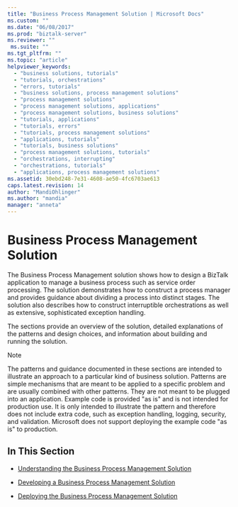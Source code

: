 ```yaml
---
title: "Business Process Management Solution | Microsoft Docs"
ms.custom: ""
ms.date: "06/08/2017"
ms.prod: "biztalk-server"
ms.reviewer: ""
 ms.suite: ""
ms.tgt_pltfrm: ""
ms.topic: "article"
helpviewer_keywords: 
  - "business solutions, tutorials"
  - "tutorials, orchestrations"
  - "errors, tutorials"
  - "business solutions, process management solutions"
  - "process management solutions"
  - "process management solutions, applications"
  - "process management solutions, business solutions"
  - "tutorials, applications"
  - "tutorials, errors"
  - "tutorials, process management solutions"
  - "applications, tutorials"
  - "tutorials, business solutions"
  - "process management solutions, tutorials"
  - "orchestrations, interrupting"
  - "orchestrations, tutorials"
  - "applications, process management solutions"
ms.assetid: 30ebd248-7e31-4608-ae50-4fc6703ae613
caps.latest.revision: 14
author: "MandiOhlinger"
ms.author: "mandia"
manager: "anneta"
---
```

# Business Process Management Solution
The Business Process Management solution shows how to design a BizTalk application to manage a business process such as service order processing. The solution demonstrates how to construct a process manager and provides guidance about dividing a process into distinct stages. The solution also describes how to construct interruptible orchestrations as well as extensive, sophisticated exception handling.  
  
 The sections provide an overview of the solution, detailed explanations of the patterns and design choices, and information about building and running the solution.  
  
> [!NOTE]
>  The patterns and guidance documented in these sections are intended to illustrate an approach to a particular kind of business solution. Patterns are simple mechanisms that are meant to be applied to a specific problem and are usually combined with other patterns. They are not meant to be plugged into an application. Example code is provided "as is" and is not intended for production use. It is only intended to illustrate the pattern and therefore does not include extra code, such as exception handling, logging, security, and validation. Microsoft does not support deploying the example code "as is" to production.  
  
## In This Section  
  
-   [Understanding the Business Process Management Solution](../core/understanding-the-business-process-management-solution.md)  
  
-   [Developing a Business Process Management Solution](../core/developing-a-business-process-management-solution.md)  
  
-   [Deploying the Business Process Management Solution](../core/deploying-the-business-process-management-solution.md)